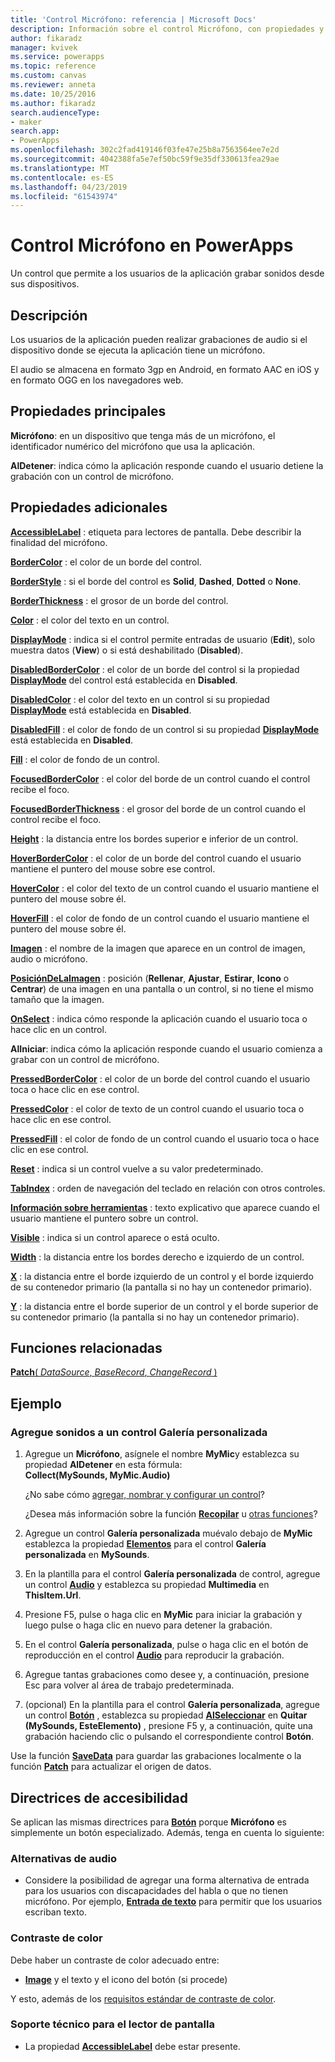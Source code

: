 ```yaml
---
title: 'Control Micrófono: referencia | Microsoft Docs'
description: Información sobre el control Micrófono, con propiedades y ejemplos
author: fikaradz
manager: kvivek
ms.service: powerapps
ms.topic: reference
ms.custom: canvas
ms.reviewer: anneta
ms.date: 10/25/2016
ms.author: fikaradz
search.audienceType:
- maker
search.app:
- PowerApps
ms.openlocfilehash: 302c2fad419146f03fe47e25b8a7563564ee7e2d
ms.sourcegitcommit: 4042388fa5e7ef50bc59f9e35df330613fea29ae
ms.translationtype: MT
ms.contentlocale: es-ES
ms.lasthandoff: 04/23/2019
ms.locfileid: "61543974"
---
```

# <a name="microphone-control-in-powerapps"></a>Control Micrófono en PowerApps
Un control que permite a los usuarios de la aplicación grabar sonidos desde sus dispositivos.

## <a name="description"></a>Descripción
Los usuarios de la aplicación pueden realizar grabaciones de audio si el dispositivo donde se ejecuta la aplicación tiene un micrófono.

El audio se almacena en formato 3gp en Android, en formato AAC en iOS y en formato OGG en los navegadores web.

## <a name="key-properties"></a>Propiedades principales
**Micrófono**: en un dispositivo que tenga más de un micrófono, el identificador numérico del micrófono que usa la aplicación.

**AlDetener**: indica cómo la aplicación responde cuando el usuario detiene la grabación con un control de micrófono.

## <a name="additional-properties"></a>Propiedades adicionales
**[AccessibleLabel](properties-accessibility.md)** : etiqueta para lectores de pantalla. Debe describir la finalidad del micrófono.

**[BorderColor](properties-color-border.md)** : el color de un borde del control.

**[BorderStyle](properties-color-border.md)** : si el borde del control es **Solid**, **Dashed**, **Dotted** o **None**.

**[BorderThickness](properties-color-border.md)** : el grosor de un borde del control.

**[Color](properties-color-border.md)** : el color del texto en un control.

**[DisplayMode](properties-core.md)** : indica si el control permite entradas de usuario (**Edit**), solo muestra datos (**View**) o si está deshabilitado (**Disabled**).

**[DisabledBorderColor](properties-color-border.md)** : el color de un borde del control si la propiedad **[DisplayMode](properties-core.md)** del control está establecida en **Disabled**.

**[DisabledColor](properties-color-border.md)** : el color del texto en un control si su propiedad **[DisplayMode](properties-core.md)** está establecida en **Disabled**.

**[DisabledFill](properties-color-border.md)** : el color de fondo de un control si su propiedad **[DisplayMode](properties-core.md)** está establecida en **Disabled**.

**[Fill](properties-color-border.md)** : el color de fondo de un control.

**[FocusedBorderColor](properties-color-border.md)** : el color del borde de un control cuando el control recibe el foco.

**[FocusedBorderThickness](properties-color-border.md)** : el grosor del borde de un control cuando el control recibe el foco.

**[Height](properties-size-location.md)** : la distancia entre los bordes superior e inferior de un control.

**[HoverBorderColor](properties-color-border.md)** : el color de un borde del control cuando el usuario mantiene el puntero del mouse sobre ese control.

**[HoverColor](properties-color-border.md)** : el color del texto de un control cuando el usuario mantiene el puntero del mouse sobre él.

**[HoverFill](properties-color-border.md)** : el color de fondo de un control cuando el usuario mantiene el puntero del mouse sobre él.

**[Imagen](properties-visual.md)** : el nombre de la imagen que aparece en un control de imagen, audio o micrófono.

**[PosiciónDeLaImagen](properties-visual.md)** : posición (**Rellenar**, **Ajustar**, **Estirar**, **Icono** o **Centrar**) de una imagen en una pantalla o un control, si no tiene el mismo tamaño que la imagen.

**[OnSelect](properties-core.md)** : indica cómo responde la aplicación cuando el usuario toca o hace clic en un control.

**AlIniciar**: indica cómo la aplicación responde cuando el usuario comienza a grabar con un control de micrófono.

**[PressedBorderColor](properties-color-border.md)** : el color de un borde del control cuando el usuario toca o hace clic en ese control.

**[PressedColor](properties-color-border.md)** : el color de texto de un control cuando el usuario toca o hace clic en ese control.

**[PressedFill](properties-color-border.md)** : el color de fondo de un control cuando el usuario toca o hace clic en ese control.

**[Reset](properties-core.md)** : indica si un control vuelve a su valor predeterminado.

**[TabIndex](properties-accessibility.md)** : orden de navegación del teclado en relación con otros controles.

**[Información sobre herramientas](properties-core.md)** : texto explicativo que aparece cuando el usuario mantiene el puntero sobre un control.

**[Visible](properties-core.md)** : indica si un control aparece o está oculto.

**[Width](properties-size-location.md)** : la distancia entre los bordes derecho e izquierdo de un control.

**[X](properties-size-location.md)** : la distancia entre el borde izquierdo de un control y el borde izquierdo de su contenedor primario (la pantalla si no hay un contenedor primario).

**[Y](properties-size-location.md)** : la distancia entre el borde superior de un control y el borde superior de su contenedor primario (la pantalla si no hay un contenedor primario).

## <a name="related-functions"></a>Funciones relacionadas
[**Patch**( *DataSource*, *BaseRecord*, *ChangeRecord* )](../functions/function-patch.md)

## <a name="example"></a>Ejemplo
### <a name="add-sounds-to-a-custom-gallery-control"></a>Agregue sonidos a un control Galería personalizada
1. Agregue un **Micrófono**, asígnele el nombre **MyMic**y establezca su propiedad **AlDetener** en esta fórmula:<br>
   **Collect(MySounds, MyMic.Audio)**

    ¿No sabe cómo [agregar, nombrar y configurar un control](../add-configure-controls.md)?

    ¿Desea más información sobre la función **[Recopilar](../functions/function-clear-collect-clearcollect.md)** u [otras funciones](../formula-reference.md)?
2. Agregue un control **Galería personalizada** muévalo debajo de **MyMic** establezca la propiedad **[Elementos](properties-core.md)** para el control **Galería personalizada** en **MySounds**.
3. En la plantilla para el control **Galería personalizada** de control, agregue un control **[Audio](control-audio-video.md)** y establezca su propiedad **Multimedia** en **ThisItem.Url**.
4. Presione F5, pulse o haga clic en **MyMic** para iniciar la grabación y luego pulse o haga clic en nuevo para detener la grabación.
5. En el control **Galería personalizada**, pulse o haga clic en el botón de reproducción en el control **[Audio](control-audio-video.md)** para reproducir la grabación.
6. Agregue tantas grabaciones como desee y, a continuación, presione Esc para volver al área de trabajo predeterminada.
7. (opcional) En la plantilla para el control **Galería personalizada**, agregue un control **[Botón](control-button.md)** , establezca su propiedad **[AlSeleccionar](properties-core.md)** en **Quitar (MySounds, EsteElemento)** , presione F5 y, a continuación, quite una grabación haciendo clic o pulsando el correspondiente control **Botón**.

Use la función **[SaveData](../functions/function-savedata-loaddata.md)** para guardar las grabaciones localmente o la función **[Patch](../functions/function-patch.md)** para actualizar el origen de datos.


## <a name="accessibility-guidelines"></a>Directrices de accesibilidad
Se aplican las mismas directrices para **[Botón](control-button.md)** porque **Micrófono** es simplemente un botón especializado. Además, tenga en cuenta lo siguiente:

### <a name="audio-alternatives"></a>Alternativas de audio
* Considere la posibilidad de agregar una forma alternativa de entrada para los usuarios con discapacidades del habla o que no tienen micrófono. Por ejemplo, **[Entrada de texto](control-text-input.md)** para permitir que los usuarios escriban texto.

### <a name="color-contrast"></a>Contraste de color
Debe haber un contraste de color adecuado entre:
* **[Image](properties-visual.md)** y el texto y el icono del botón (si procede)

Y esto, además de los [requisitos estándar de contraste de color](../accessible-apps-color.md).

### <a name="screen-reader-support"></a>Soporte técnico para el lector de pantalla
* La propiedad **[AccessibleLabel](properties-accessibility.md)** debe estar presente.
